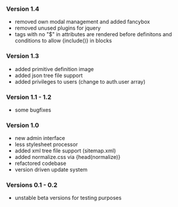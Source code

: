 ### Version 1.4

* removed own modal management and added fancybox
* removed unused plugins for jquery
* tags with no "$" in attributes are rendered before definitons and conditions to allow {include()} in blocks

### Version 1.3

* added primitive definition image
* added json tree file support
* added privileges to users (change to auth.user array)

### Version 1.1 - 1.2

* some bugfixes

### Version 1.0

* new admin interface
* less stylesheet processor
* added xml tree file support (sitemap.xml)
* added normalize.css via {head(normalize)}
* refactored codebase
* version driven update system

### Versions 0.1 - 0.2

* unstable beta versions for testing purposes